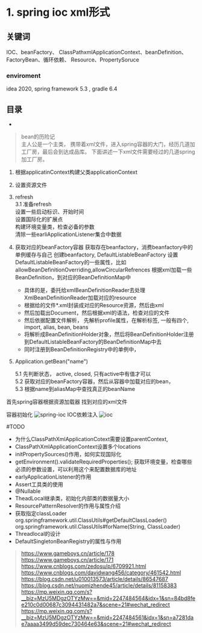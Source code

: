 # 1. spring  ioc  xml形式

## 关键词
IOC、beanFactory、 ClassPathxmlApplicationContext、beanDefinition、FactoryBean、循环依赖、
Resource、PropertySoruce

### enviroment
idea 2020, spring framework 5.3 , gradle 6.4
## 目录

-   



> bean的历险记  
 主人公是一个主类， 携带着xml文件，进入spring容器的大门，经历几道加工厂房，最后会到达成品库。
  下面讲述一下xml文件需要经过的几道spring加工厂房。
1. 根据applicatinContext构建父类applicationContext
2. 设置资源文件
3. refresh      
3.1 准备refresh       
    设置一些启动标识、开始时间       
    设置国际化的扩展点       
    构建环境变量类，检查必备的参数     
    清除一些earliApplicationListener集合中数据
4. 获取对应的beanFactory容器
   获取存在beanfactory，消费beanfactory中的单例缓存与自己
   创建beanfactory, DefaultListableBeanFactory
   设置DefaultListableBeanFactory的一些属性，比如allowBeanDefinitionOverriding,allowCircularRefrences
   根据xml加载一些BeanDefinition，到对应的BeanDefinitionMap中
   -    具体的是，委托给xmlBeanDefinitionReader去处理XmlBeanDefinitionReader加载对应的resource
   -    根据给的文件*.xml封装成对应的Resource资源，然后由xml
   -    然后加载出Document，然后根据xml的语法，检查对应的文件
   -    然后依据配置文件解析， 先解析profile属性，在解析标签, 一般有四个, import, alias, bean, beans
   -    将解析成BeanDefinitionHolder对象，然后将BeanDefinitionHolder注册到DefaultListableBeanFactory的BeanDefinitionMap中去
   -    同时注册到BeanDefinitionRegistry中的单例中，
5. Application.getBean("name")

    5.1 先判断状态， active, closed, 只有active中有值才可以       
    5.2 获取对应的beanFactory容器，然后从容器中加载对应的bean，         
    5.3 根据name到aliasMap中查找真正的beanName       
    

 首先spring容器根据资源加载器 找到对应的xml文件
  
  
  



 容器初始化
![spring-ioc](https://res.gameboys.cn/spring/3.png)
IOC依赖注入
![ioc](https://res.gameboys.cn/spring/4.png)

#TODO
-   为什么ClassPathXmlApplicationCotext需要设置parentContext, 
-   ClassPathXmlApplicationContext设置多个locations
-   initPropertySources()作用，如何实现国际化
-   getEnvironment().validateRequiredProperties();
获取环境变量，检查哪些必须的参数设置，可以利用这个来配置数据库的地址
-   earlyApplicationListener的作用
-   Assert工具类的使用
-   @Nullable
-   TheadLocal继承类，初始化内部类的数据量大小
-   ResourcePatternResolver的作用与属性介绍
-   获取指定classLoader
org.springframework.util.ClassUtils#getDefaultClassLoader()
org.springframework.util.ClassUtils#forName(String, ClassLoader)
-   Threadlocal的设计
-   DefaultSingletonBeanRegistry的属性与作用




>https://www.gameboys.cn/article/178
>https://www.gameboys.cn/article/171
>https://www.cnblogs.com/zedosu/p/6709921.html
>https://www.cnblogs.com/davidwang456/category/461542.html
>https://blog.csdn.net/u010013573/article/details/86547687
>https://blog.csdn.net/nuomizhende45/article/details/81158383
>https://mp.weixin.qq.com/s?__biz=MzU5MDgzOTYzMw==&mid=2247484564&idx=1&sn=84bd8fee210c0d00687c3094431482a7&scene=21#wechat_redirect
>https://mp.weixin.qq.com/s?__biz=MzU5MDgzOTYzMw==&mid=2247484561&idx=1&sn=a7281dae7aaaa3499d59dec730464e63&scene=21#wechat_redirect
>